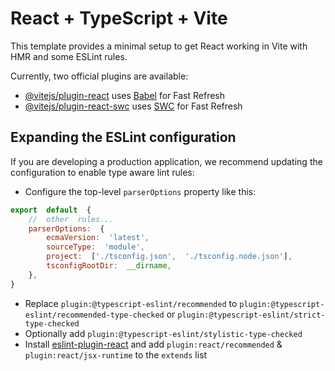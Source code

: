 # React + TypeScript + Vite

This  template  provides  a  minimal  setup  to  get  React  working  in  Vite  with  HMR  and  some  ESLint  rules.

Currently,  two  official  plugins  are  available:

-  [@vitejs/plugin-react](https://github.com/vitejs/vite-plugin-react/blob/main/packages/plugin-react/README.md)  uses  [Babel](https://babeljs.io/)  for  Fast  Refresh
-  [@vitejs/plugin-react-swc](https://github.com/vitejs/vite-plugin-react-swc)  uses  [SWC](https://swc.rs/)  for  Fast  Refresh

##  Expanding  the  ESLint  configuration

If  you  are  developing  a  production  application,  we  recommend  updating  the  configuration  to  enable  type  aware  lint  rules:

-  Configure  the  top-level  `parserOptions`  property  like  this:

```js
export  default  {
    //  other  rules...
    parserOptions:  {
        ecmaVersion:  'latest',
        sourceType:  'module',
        project:  ['./tsconfig.json',  './tsconfig.node.json'],
        tsconfigRootDir:  __dirname,
    },
}
```

-  Replace  `plugin:@typescript-eslint/recommended`  to  `plugin:@typescript-eslint/recommended-type-checked`  or  `plugin:@typescript-eslint/strict-type-checked`
-  Optionally  add  `plugin:@typescript-eslint/stylistic-type-checked`
-  Install  [eslint-plugin-react](https://github.com/jsx-eslint/eslint-plugin-react)  and  add  `plugin:react/recommended`  &  `plugin:react/jsx-runtime`  to  the  `extends`  list
